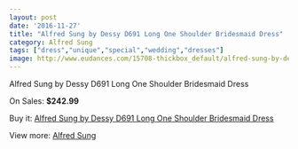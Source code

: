 ```yaml
---
layout: post
date: '2016-11-27'
title: "Alfred Sung by Dessy D691 Long One Shoulder Bridesmaid Dress"
category: Alfred Sung
tags: ["dress","unique","special","wedding","dresses"]
image: http://www.eudances.com/15708-thickbox_default/alfred-sung-by-dessy-d691-long-one-shoulder-bridesmaid-dress.jpg
---
```

Alfred Sung by Dessy D691 Long One Shoulder Bridesmaid Dress

On Sales: **$242.99**
<a href="https://www.eudances.com/en/alfred-sung/4637-alfred-sung-by-dessy-d691-long-one-shoulder-bridesmaid-dress.html"><amp-img layout="responsive" width="600" height="600" src="//www.eudances.com/15708-thickbox_default/alfred-sung-by-dessy-d691-long-one-shoulder-bridesmaid-dress.jpg" alt="Alfred Sung by Dessy D691 Long One Shoulder Bridesmaid Dress 0" /></a>
<a href="https://www.eudances.com/en/alfred-sung/4637-alfred-sung-by-dessy-d691-long-one-shoulder-bridesmaid-dress.html"><amp-img layout="responsive" width="600" height="600" src="//www.eudances.com/15711-thickbox_default/alfred-sung-by-dessy-d691-long-one-shoulder-bridesmaid-dress.jpg" alt="Alfred Sung by Dessy D691 Long One Shoulder Bridesmaid Dress 1" /></a>
<a href="https://www.eudances.com/en/alfred-sung/4637-alfred-sung-by-dessy-d691-long-one-shoulder-bridesmaid-dress.html"><amp-img layout="responsive" width="600" height="600" src="//www.eudances.com/15710-thickbox_default/alfred-sung-by-dessy-d691-long-one-shoulder-bridesmaid-dress.jpg" alt="Alfred Sung by Dessy D691 Long One Shoulder Bridesmaid Dress 2" /></a>
<a href="https://www.eudances.com/en/alfred-sung/4637-alfred-sung-by-dessy-d691-long-one-shoulder-bridesmaid-dress.html"><amp-img layout="responsive" width="600" height="600" src="//www.eudances.com/15709-thickbox_default/alfred-sung-by-dessy-d691-long-one-shoulder-bridesmaid-dress.jpg" alt="Alfred Sung by Dessy D691 Long One Shoulder Bridesmaid Dress 3" /></a>

Buy it: [Alfred Sung by Dessy D691 Long One Shoulder Bridesmaid Dress](https://www.eudances.com/en/alfred-sung/4637-alfred-sung-by-dessy-d691-long-one-shoulder-bridesmaid-dress.html "Alfred Sung by Dessy D691 Long One Shoulder Bridesmaid Dress")

View more: [Alfred Sung](https://www.eudances.com/en/52-alfred-sung "Alfred Sung")